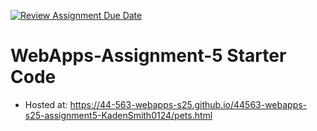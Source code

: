 [![Review Assignment Due Date](https://classroom.github.com/assets/deadline-readme-button-22041afd0340ce965d47ae6ef1cefeee28c7c493a6346c4f15d667ab976d596c.svg)](https://classroom.github.com/a/I_cAM86b)
# WebApps-Assignment-5 Starter Code

* Hosted at: https://44-563-webapps-s25.github.io/44563-webapps-s25-assignment5-KadenSmith0124/pets.html
